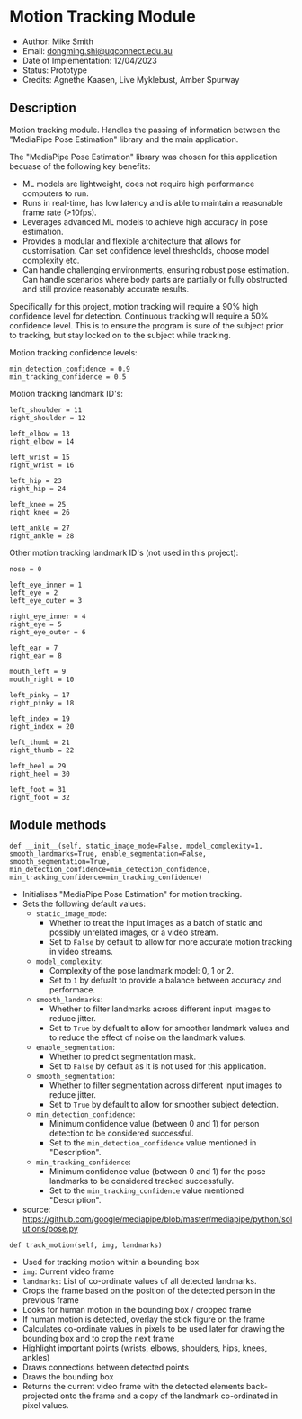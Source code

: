 # Motion Tracking Module
- Author: Mike Smith
- Email: dongming.shi@uqconnect.edu.au
- Date of Implementation: 12/04/2023
- Status: Prototype
- Credits: Agnethe Kaasen, Live Myklebust, Amber Spurway

## Description

Motion tracking module. Handles the passing of information between the "MediaPipe Pose Estimation" library and the main application.

The "MediaPipe Pose Estimation" library was chosen for this application becuase of the following key benefits:
- ML models are lightweight, does not require high performance computers to run.
- Runs in real-time, has low latency and is able to maintain a reasonable frame rate (>10fps).
- Leverages advanced ML models to achieve high accuracy in pose estimation.
- Provides a modular and flexible architecture that allows for customisation. Can set confidence level thresholds, choose model complexity etc.
- Can handle challenging environments, ensuring robust pose estimation. Can handle scenarios where body parts are partially or fully obstructed and still provide reasonably accurate results.

Specifically for this project, motion tracking will require a 90% high confidence level for detection. Continuous tracking will require a 50% confidence level. This is to ensure the program is sure of the subject prior to tracking, but stay locked on to the subject while tracking.

Motion tracking confidence levels:
```
min_detection_confidence = 0.9
min_tracking_confidence = 0.5
```

Motion tracking landmark ID's:
```
left_shoulder = 11
right_shoulder = 12

left_elbow = 13
right_elbow = 14

left_wrist = 15
right_wrist = 16

left_hip = 23
right_hip = 24

left_knee = 25
right_knee = 26

left_ankle = 27
right_ankle = 28
```

Other motion tracking landmark ID's (not used in this project):
```
nose = 0

left_eye_inner = 1
left_eye = 2
left_eye_outer = 3

right_eye_inner = 4
right_eye = 5
right_eye_outer = 6

left_ear = 7
right_ear = 8

mouth_left = 9
mouth_right = 10

left_pinky = 17
right_pinky = 18

left_index = 19
right_index = 20

left_thumb = 21
right_thumb = 22

left_heel = 29
right_heel = 30

left_foot = 31
right_foot = 32
```

## Module methods

`def __init__(self,
        static_image_mode=False,
        model_complexity=1,
        smooth_landmarks=True,
        enable_segmentation=False,
        smooth_segmentation=True,
        min_detection_confidence=min_detection_confidence,
        min_tracking_confidence=min_tracking_confidence)`
- Initialises "MediaPipe Pose Estimation" for motion tracking.
- Sets the following default values:
    - `static_image_mode`: 
        - Whether to treat the input images as a batch of static and possibly unrelated images, or a video stream.
        - Set to `False` by default to allow for more accurate motion tracking in video streams.
    - `model_complexity`: 
        - Complexity of the pose landmark model: 0, 1 or 2.
        - Set to `1` by defualt to provide a balance between accuracy and performace.
    - `smooth_landmarks`:
        - Whether to filter landmarks across different input images to reduce jitter.
        - Set to `True` by defualt to allow for smoother landmark values and to reduce the effect of noise on the landmark values.
    - `enable_segmentation`: 
        - Whether to predict segmentation mask.
        - Set to `False` by default as it is not used for this application.
    - `smooth_segmentation`: 
        - Whether to filter segmentation across different input images to reduce jitter.
        - Set to `True` by default to allow for smoother subject detection.
    - `min_detection_confidence`: 
        - Minimum confidence value (between 0 and 1) for person detection to be considered successful.
        - Set to the `min_detection_confidence` value mentioned in "Description".
    - `min_tracking_confidence`: 
        - Minimum confidence value (between 0 and 1) for the pose landmarks to be considered tracked successfully.
        - Set to the `min_tracking_confidence` value mentioned "Description".
- source: https://github.com/google/mediapipe/blob/master/mediapipe/python/solutions/pose.py

`def track_motion(self, img, landmarks)`
- Used for tracking motion within a bounding box
- `img`: Current video frame
- `landmarks`: List of co-ordinate values of all detected landmarks.
- Crops the frame based on the position of the detected person in the previous frame
- Looks for human motion in the bounding box / cropped frame
- If human motion is detected, overlay the stick figure on the frame
- Calculates co-ordinate values in pixels to be used later for drawing the bounding box and to crop the next frame
- Highlight important points (wrists, elbows, shoulders, hips, knees, ankles)
- Draws connections between detected points
- Draws the bounding box
- Returns the current video frame with the detected elements back-projected onto the frame and a copy of the landmark co-ordinated in pixel values.